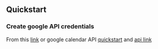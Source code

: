 ## Quickstart

### Create google API credentials

From this [link](https://console.developers.google.com/apis/credentials) or  google calendar API [quickstart](https://developers.google.com/calendar/quickstart/python) and [api link](https://developers.google.com/calendar/api/quickstart/python) 

